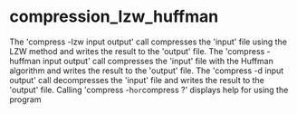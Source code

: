 # compression_lzw_huffman
The 'compress -lzw input output' call compresses the 'input' file using the LZW method and writes the result to the 'output' file.
The 'compress -huffman input output' call compresses the 'input' file with the Huffman algorithm and writes the result to the 'output' file.
The 'compress -d input output' call decompresses the 'input' file and writes the result to the 'output' file.
Calling 'compress -h` or `compress ?' displays help for using the program
